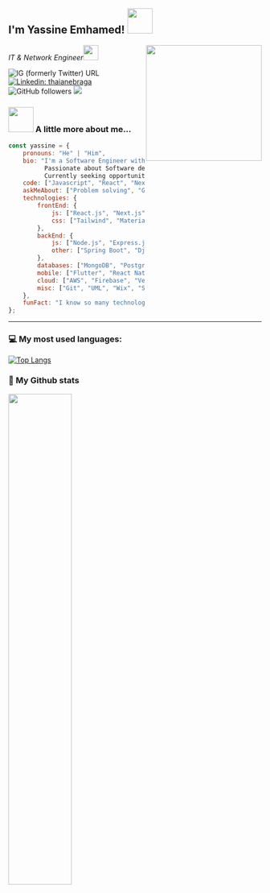 <h2>I'm Yassine Emhamed! <img src="https://media.giphy.com/media/12oufCB0MyZ1Go/giphy.gif" width="50"></h2>
<img align='right' src="https://media.giphy.com/media/M9gbBd9nbDrOTu1Mqx/giphy.gif" width="230">
<p><em>IT & Network Engineer<img src="https://media.giphy.com/media/WUlplcMpOCEmTGBtBW/giphy.gif" width="30"> 
</em></p>

![IG (formerly Twitter) URL](https://www.instagram.com/yassine.emmd?igsh=MWpja2tyenRwcXhoNQ%3D%3D&utm_source=qr)
[![Linkedin: thaianebraga](https://img.shields.io/badge/-Connect-blue?style=flat-square&logo=Linkedin&logoColor=white&link=https://www.linkedin.com/in/yassine2emhamed/)](https://www.linkedin.com/in/yassine2emhamed/)
![GitHub followers](https://img.shields.io/github/followers/spojskic?label=Follow&style=social)
![](https://visitor-badge.glitch.me/badge?page_id=yassine2med)

### <img src="https://media.giphy.com/media/VgCDAzcKvsR6OM0uWg/giphy.gif" width="50"> A little more about me...  

```javascript
const yassine = {
    pronouns: "He" | "Him",
    bio: "I'm a Software Engineer with a Master's equivalent degree in IT & Networking Engineering. 
          Passionate about Software development, Front-End and User Interface design, and data analysis. 
          Currently seeking opportunities in tech while gaining experience in customer service.",
    code: ["Javascript", "React", "Next.js", "HTML", "CSS", "Flutter", "Java", "Python", "PHP", "C"],
    askMeAbout: ["Problem solving", "GAMING", "data analysis", "tech", "How to turn caffeine into code!", "Too many technologies to list!"],
    technologies: {
        frontEnd: {
            js: ["React.js", "Next.js", "Vue.js"],
            css: ["Tailwind", "MaterialUI", "Bootstrap", "SCSS", "Chakra UI"]
        },
        backEnd: {
            js: ["Node.js", "Express.js"],
            other: ["Spring Boot", "Django", "Laravel"]
        },
        databases: ["MongoDB", "PostgreSQL", "MySQL", "MSSQL", "Firebase", "SQLite"],
        mobile: ["Flutter", "React Native"],
        cloud: ["AWS", "Firebase", "Vercel", "Netlify"],
        misc: ["Git", "UML", "Wix", "Strapi", "OAuth", "Docker", "CI/CD"]
    },
    funFact: "I know so many technologies that I sometimes forget I know them!"
};

```

---


### 💻 My most used languages:
[![Top Langs](https://github-readme-stats.vercel.app/api/top-langs/?username=yassine2med&layout=compact&text_color=daf7dc&bg_color=151515)](https://github.com/yassine2med/github-readme-stats)
### 📖 My Github stats

<a href="https://www.yassine-emhamed.com/"><img src="https://streak-stats.demolab.com/?user=yassine2med" width="50%"></a>

